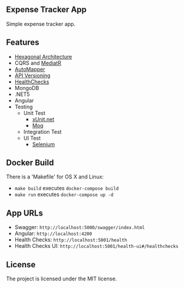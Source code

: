 ﻿
Expense Tracker App
--------
Simple expense tracker app.

Features
--------
-  [Hexagonal Architecture](https://en.wikipedia.org/wiki/Hexagonal_architecture_(software))
- CQRS and [MediatR](https://github.com/jbogard/MediatR)
- [AutoMapper](http://automapper.org)
- [API Versioning](https://github.com/dotnet/aspnet-api-versioning)
- [HealthChecks](https://github.com/Xabaril/AspNetCore.Diagnostics.HealthChecks)
- MongoDB
- .NET5
- Angular
- Testing
   - Unit Test
	   -  [xUnit.net](https://github.com/xunit/xunit)
	   -  [Moq](https://github.com/moq/moq)
	- Integration Test
	- UI Test
		- [Selenium](https://www.selenium.dev/) 

## Docker Build

There is a 'Makefile' for OS X and Linux:

- `make build` executes `docker-compose build`
- `make run` executes `docker-compose up -d`

## App URLs

- Swagger: `http://localhost:5000/swagger/index.html`
- Angular: `http://localhost:4200`
- Health Checks: `http://localhost:5001/health`
- Health Checks UI: `http://localhost:5001/health-ui#/healthchecks`

License
-------
The project is licensed under the MIT license.
